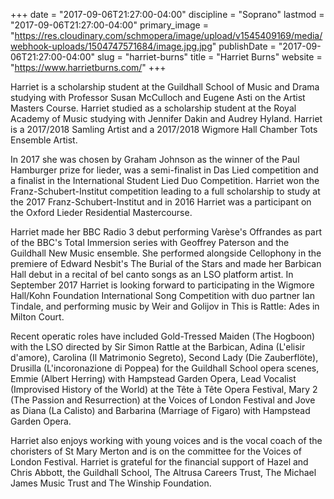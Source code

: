 +++
date = "2017-09-06T21:27:00-04:00"
discipline = "Soprano"
lastmod = "2017-09-06T21:27:00-04:00"
primary_image = "https://res.cloudinary.com/schmopera/image/upload/v1545409169/media/webhook-uploads/1504747571684/image.jpg.jpg"
publishDate = "2017-09-06T21:27:00-04:00"
slug = "harriet-burns"
title = "Harriet Burns"
website = "https://www.harrietburns.com/"
+++

Harriet is a scholarship student at the Guildhall School of Music and Drama studying with Professor Susan McCulloch and Eugene Asti on the Artist Masters Course. Harriet studied as a scholarship student at the Royal Academy of Music studying with Jennifer Dakin and Audrey Hyland. Harriet is a 2017/2018 Samling Artist and a 2017/2018 Wigmore Hall Chamber Tots Ensemble Artist.
 
In 2017 she was chosen by Graham Johnson as the winner of the Paul Hamburger prize for lieder, was a semi-finalist in Das Lied competition and a finalist in the International Student Lied Duo Competition. Harriet won the Franz-Schubert-Institut competition leading to a full scholarship to study at the 2017 Franz-Schubert-Institut and in 2016 Harriet was a participant on the Oxford Lieder Residential Mastercourse.
 
 
Harriet made her BBC Radio 3 debut performing Varèse's Offrandes as part of the BBC's Total Immersion series with Geoffrey Paterson and the Guildhall New Music ensemble. She performed alongside Cellophony in the premiere of Edward Nesbit's The Burial of the Stars and made her Barbican Hall debut in a recital of bel canto songs as an LSO platform artist. In September 2017 Harriet is looking forward to participating in the Wigmore Hall/Kohn Foundation International Song Competition with duo partner Ian Tindale, and performing music by Weir and Golijov in This is Rattle: Ades in Milton Court.
 
 
Recent operatic roles have included Gold-Tressed Maiden (The Hogboon) with the LSO directed by Sir Simon Rattle at the Barbican, Adina (L'elisir d'amore), Carolina (Il Matrimonio Segreto), Second Lady (Die Zauberflöte), Drusilla (L'incoronazione di Poppea) for the Guildhall School opera scenes, Emmie (Albert Herring) with Hampstead Garden Opera, Lead Vocalist (Improvised History of the World) at the Tête à Tête Opera Festival, Mary 2 (The Passion and Resurrection) at the Voices of London Festival and Jove as Diana (La Calisto) and Barbarina (Marriage of Figaro) with Hampstead Garden Opera.
 
Harriet also enjoys working with young voices and is the vocal coach of the choristers of St Mary Merton and is on the committee for the Voices of London Festival. 
Harriet is grateful for the financial support of Hazel and Chris Abbott, the Guildhall School, The Altrusa Careers Trust, The Michael James Music Trust and The Winship Foundation. 
